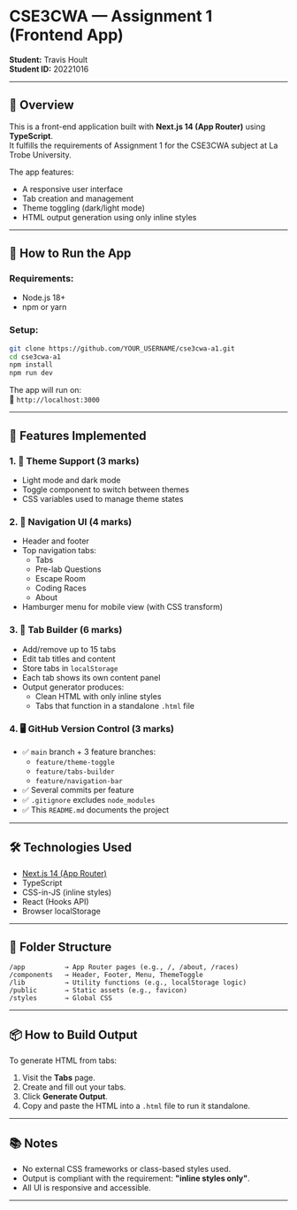 # CSE3CWA — Assignment 1 (Frontend App)

**Student:** Travis Hoult  
**Student ID:** 20221016  

---

## 📌 Overview

This is a front-end application built with **Next.js 14 (App Router)** using **TypeScript**.  
It fulfills the requirements of Assignment 1 for the CSE3CWA subject at La Trobe University.

The app features:
- A responsive user interface
- Tab creation and management
- Theme toggling (dark/light mode)
- HTML output generation using only inline styles

---

## 🚀 How to Run the App

### Requirements:
- Node.js 18+
- npm or yarn

### Setup:

```bash
git clone https://github.com/YOUR_USERNAME/cse3cwa-a1.git
cd cse3cwa-a1
npm install
npm run dev
```

The app will run on:  
📍 `http://localhost:3000`

---

## 🧩 Features Implemented

### 1. 🎨 Theme Support (3 marks)
- Light mode and dark mode
- Toggle component to switch between themes
- CSS variables used to manage theme states

### 2. 🧽 Navigation UI (4 marks)
- Header and footer
- Top navigation tabs:
  - Tabs
  - Pre-lab Questions
  - Escape Room
  - Coding Races
  - About
- Hamburger menu for mobile view (with CSS transform)

### 3. 🧱 Tab Builder (6 marks)
- Add/remove up to 15 tabs
- Edit tab titles and content
- Store tabs in `localStorage`
- Each tab shows its own content panel
- Output generator produces:
  - Clean HTML with only inline styles
  - Tabs that function in a standalone `.html` file

### 4. 🖥 GitHub Version Control (3 marks)
- ✅ `main` branch + 3 feature branches:
  - `feature/theme-toggle`
  - `feature/tabs-builder`
  - `feature/navigation-bar`
- ✅ Several commits per feature
- ✅ `.gitignore` excludes `node_modules`
- ✅ This `README.md` documents the project

---

## 🛠 Technologies Used

- [Next.js 14 (App Router)](https://nextjs.org/)
- TypeScript
- CSS-in-JS (inline styles)
- React (Hooks API)
- Browser localStorage

---

## 📁 Folder Structure

```
/app          → App Router pages (e.g., /, /about, /races)
/components   → Header, Footer, Menu, ThemeToggle
/lib          → Utility functions (e.g., localStorage logic)
/public       → Static assets (e.g., favicon)
/styles       → Global CSS
```

---

## 📦 How to Build Output

To generate HTML from tabs:

1. Visit the **Tabs** page.
2. Create and fill out your tabs.
3. Click **Generate Output**.
4. Copy and paste the HTML into a `.html` file to run it standalone.

---

## 📚 Notes

- No external CSS frameworks or class-based styles used.
- Output is compliant with the requirement: **"inline styles only"**.
- All UI is responsive and accessible.

---

